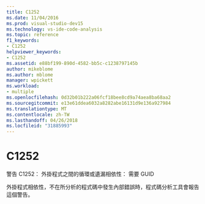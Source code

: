 ```yaml
---
title: C1252
ms.date: 11/04/2016
ms.prod: visual-studio-dev15
ms.technology: vs-ide-code-analysis
ms.topic: reference
f1_keywords:
- C1252
helpviewer_keywords:
- C1252
ms.assetid: e88bf199-890d-4582-bb5c-c1238797145b
author: mikeblome
ms.author: mblome
manager: wpickett
ms.workload:
- multiple
ms.openlocfilehash: 0d32b01b222a06fcf18bee8cd9a74aea8ba68aa2
ms.sourcegitcommit: e13e61ddea6032a8282abe16131d9e136a927984
ms.translationtype: MT
ms.contentlocale: zh-TW
ms.lasthandoff: 04/26/2018
ms.locfileid: "31885993"
---
```

# <a name="c1252"></a>C1252
警告 C1252： 外掛程式之間的循環或遺漏相依性： 需要 GUID

 外掛程式相依性，不在所分析的程式碼中發生內部錯誤時，程式碼分析工具會報告這個警告。